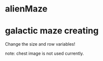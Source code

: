 # alienMaze
# galactic maze creating
Change the size and row variables!

note: chest image is not used currently.
